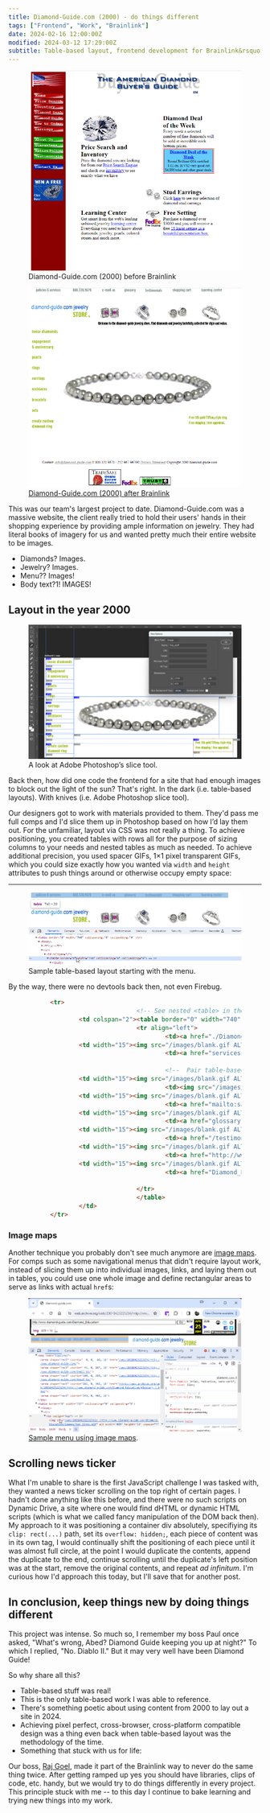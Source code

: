 ```yaml
---
title: Diamond-Guide.com (2000) - do things different
tags: ["Frontend", "Work", "Brainlink"]
date: 2024-02-16 12:00:00Z
modified: 2024-03-12 17:29:00Z
subtitle: Table-based layout, frontend development for Brainlink&rsquo;s full service design and development for e-commerce site.
---
```


<figure
  class="figure figure--img figure--img--before-after figure--img--before grid__left-right grid__left-right--left grid__figure"
>
  <img
    class="figure__img"
    src="/blog-images/diamond-guide-before-brainlink-crop.png"
    alt="Screenshots of Diamond-Guide.com in the year 2000 before Brainlink's work"
  />
  <figcaption>Diamond-Guide.com (2000) before Brainlink</figcaption>
</figure>
<figure
  class="figure figure--img figure--img--before-after figure--img--after grid__left-right grid__left-right--right grid__figure"
>
  <img
    class="figure__img"
    src="/blog-images/diamond-guide-after-brainlink-crop.png"
    alt="Screenshot of Diamond-Guide.com in the year 2000 with Brainlink's design"
  />
  <figcaption><a href="https://web.archive.org/web/20001109143500/http://www.diamond-guide.com/">Diamond-Guide.com (2000) after Brainlink</a></figcaption>
</figure>

This was our team's largest project to date. Diamond-Guide.com was a massive website, the client really tried to hold their users' hands in their shopping experience by providing ample information on jewelry. They had literal books of imagery for us and wanted pretty much their entire website to be images.

- Diamonds? Images.
- Jewelry? Images.
- Menu?? Images!
- Body text?1! IMAGES!

<!-- TODO: animated image of slapping images on either the site or the sun -->

## Layout in the year 2000

<div class="p grid__body-to-right--gt900">

<figure class="figure figure--img figure--img--text-wrap">
  <a href="/blog-images/diamond-guide-slice-tool-sample.png"><img
    src="/blog-images/diamond-guide-slice-tool-sample.png"
    alt="Screenshot of using Adobe Photoshop's slice tool for Diamond Guide"
    class="figure__img"
  /></a>
  <figcaption>A look at Adobe Photoshop&rsquo;s slice tool.</figcaption>
</figure>

Back then, how did one code the frontend for a site that had enough images to block out the light of the sun? That's right. In the dark (i.e. table-based layouts). With knives (i.e. Adobe Photoshop slice tool).

<!-- <figure class="figure figure--img figure--img--text-wrap">
  <img
    src="/blog-images/diamond-guide-inspect-element.png"
    alt="Screenshot of inspecting Diamond-Guide.com 2000's menu"
    class="figure__img"
  />
  <figcaption>Sample table-based layout starting with the menu.</figcaption>
</figure> -->

Our designers got to work with materials provided to them. They'd pass me full comps and I'd slice them up in Photoshop based on how I&rsquo;d lay them out. For the unfamiliar, layout via CSS was not really a thing. To achieve positioning, you created tables with rows all for the purpose of sizing columns to your needs and nested tables as much as needed. To achieve additional precision, you used spacer GIFs, 1&times;1 pixel transparent GIFs, which you could size exactly how you wanted via `width` and `height` attributes to push things around or otherwise occupy empty space:

</div>

<hr class="grid__row-reset" />

<figure class="figure figure--img figure--img--body grid__figure">
  <img
    src="/blog-images/diamond-guide-inspect-element.png"
    alt="Screenshot of inspecting Diamond-Guide.com 2000's menu"
    class="figure__img figure--img--body__img"
  />
  <figcaption>Sample table-based layout starting with the menu.</figcaption>
</figure>

<aside class="tangent">
  By the way, there were no devtools back then, not even Firebug.
</aside>

<figure class="figure figure--code grid__full">

```html {.code .code--full .grid__full__extended-body}
      <tr>
                              <!-- See nested <table> in the table cell below -->
              <td colspan="2"><table border="0" width="740" cellspacing="0" cellpadding="0">
                              <tr align="left">
                                      <td><a href="./Diamond_Education/about.html"><img src="/images/top_aboutus.gif" alt="" border="0"></a></td>
              <td width="15"><img src="/images/blank.gif ALT=" " width="15" height="1"></td>
                                      <td><a href="services.html"><img src="/images/top_policiesandservices.gif" alt="" width="98" height="20" border="0"></a></td>

                                      <!--  Pair table-based layout with blank.gif for achieving pixel perfect precision -->
              <td width="15"><img src="/images/blank.gif ALT=" " width="15" height="1"></td>
                                      <td><img src="/images/top_8003209670.gif" alt="" width="75" height="20"></td>
              <td width="15"><img src="/images/blank.gif ALT=" " width="15" height="1"></td>
                                      <td><a href="mailto:sales@diamond-guide.com"><img src="/images/top_emailus.gif" alt="" width="54" height="20" border="0"></a></td>
              <td width="15"><img src="/images/blank.gif ALT=" " width="15" height="1"></td>
                                      <td><a href="glossary-1.html"><img src="/images/top_glossary.gif" alt="" width="48" height="20" border="0"></a></td>
              <td width="15"><img src="/images/blank.gif ALT=" " width="15" height="1"></td>
                                      <td><a href="/testimonials.html"><img src="/images/top_testimonials.gif" alt="" border="0"></a></td>
              <td width="15"><img src="/images/blank.gif ALT=" " width="15" height="1"></td>
                                      <td><a href="http://www.gembeat.com/cgi-bin/gembeat/ord/basket"><img src="/images/top_shoppingcart.gif" alt="" width="74" height="20" border="0"></a></td>
              <td width="15"><img src="/images/blank.gif ALT=" " width="15" height="1"></td>
                                      <td><a href="Diamond_Education"><img src="/images/top_learningcenter.gif" alt="" width="81" height="20" border="0"></a></td>

                              </tr>
                              </table>
              </td>
      </tr>

```

</figure>

### Image maps

Another technique you probably don't see much anymore are [image maps](https://developer.mozilla.org/en-US/docs/Web/HTML/Element/map). For comps such as some navigational menus that didn't require layout work, instead of slicing them up into individual images, links, and laying them out in tables, you could use one whole image and define rectangular areas to serve as links with actual `href`s:

<figure class="figure figure--img figure--img--body grid__figure">
  <a href="/blog-images/diamond-guide-image-map.png"><img
    src="/blog-images/diamond-guide-image-map.png"
    alt="Screenshot of inspecting Diamond-Guide.com 2000's image map navigation"
    class="figure__img figure--img--body__img"
  /></a>
  <figcaption><a href="https://web.archive.org/web/20010425223234/http://www.diamond-guide.com/Diamond_Education/">Sample menu using image maps</a>.</figcaption>
</figure>

<!-- <div class="p grid__body-to-right--gt900">

<figure class="figure figure--img figure--img--text-wrap">
  <a href="/blog-images/diamond-guide-image-map.png"><img
    src="/blog-images/diamond-guide-image-map.png"
    alt="Screenshot of inspecting Diamond-Guide.com 2000's image map navigation"
    class="figure__img figure--img--body__img"
  /></a>
  <figcaption>Sample menu using image maps.</figcaption>
</figure>

Another technique you probably don't see much anymore are [image maps](https://developer.mozilla.org/en-US/docs/Web/HTML/Element/map). For comps such as some navigational menus that didn't require layout work, instead of slicing them up into individual images, links, and laying them out in tables, you could use one whole image and define rectangular areas to serve as links with actual `href`s:

</div> -->

## Scrolling news ticker

<!-- TODO: Figma up a wireframe -->

What I'm unable to share is the first JavaScript challenge I was tasked with, they wanted a news ticker scrolling on the top right of certain pages. I hadn't done anything like this before, and there were no such scripts on Dynamic Drive, a site where one would find dHTML or dynamic HTML scripts (which is what we called fancy manipulation of the DOM back then). My approach to it was positioning a container div absolutely, specifiying its `clip: rect(...)` path, set its `overflow: hidden;`, each piece of content was in its own tag, I would continually shift the positioning of each piece until it was almost full circle, at the point I would duplicate the contents, append the duplicate to the end, continue scrolling until the duplicate's left position was at the start, remove the original contents, and repeat _ad infinitum_. I'm curious how I'd approach this today, but I'll save that for another post.

## In conclusion, keep things new by doing things different

This project was intense. So much so, I remember my boss Paul once asked, "What's wrong, Abed? Diamond Guide keeping you up at night?" To which I replied, "No. Diablo II." But it may very well have been Diamond Guide!

So why share all this?

- Table-based stuff was real!
- This is the only table-based work I was able to reference.
- There's something poetic about using content from 2000 to lay out a site in 2024.
- Achieving pixel perfect, cross-browser, cross-platform compatible design was a thing even back when table-based layout was the methodology of the time.
- Something that stuck with us for life:

Our boss, <a href="https://www.linkedin.com/in/rajgoel/">Raj Goel</a>, made it part of the Brainlink way to never do the same thing twice. After getting ramped up yes you should have libraries, clips of code, etc. handy, but we would try to do things differently in every project. This principle stuck with me -- to this day I continue to bake learning and trying new things into my work.
